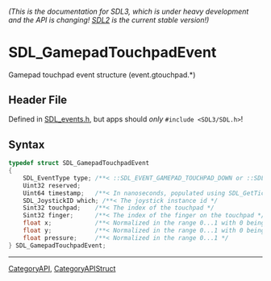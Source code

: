 ###### (This is the documentation for SDL3, which is under heavy development and the API is changing! [SDL2](https://wiki.libsdl.org/SDL2/) is the current stable version!)
# SDL_GamepadTouchpadEvent

Gamepad touchpad event structure (event.gtouchpad.*)

## Header File

Defined in [SDL_events.h](https://github.com/libsdl-org/SDL/blob/main/include/SDL3/SDL_events.h), but apps should _only_ `#include <SDL3/SDL.h>`!

## Syntax

```c
typedef struct SDL_GamepadTouchpadEvent
{
    SDL_EventType type; /**< ::SDL_EVENT_GAMEPAD_TOUCHPAD_DOWN or ::SDL_EVENT_GAMEPAD_TOUCHPAD_MOTION or ::SDL_EVENT_GAMEPAD_TOUCHPAD_UP */
    Uint32 reserved;
    Uint64 timestamp;   /**< In nanoseconds, populated using SDL_GetTicksNS() */
    SDL_JoystickID which; /**< The joystick instance id */
    Sint32 touchpad;    /**< The index of the touchpad */
    Sint32 finger;      /**< The index of the finger on the touchpad */
    float x;            /**< Normalized in the range 0...1 with 0 being on the left */
    float y;            /**< Normalized in the range 0...1 with 0 being at the top */
    float pressure;     /**< Normalized in the range 0...1 */
} SDL_GamepadTouchpadEvent;
```

----
[CategoryAPI](CategoryAPI), [CategoryAPIStruct](CategoryAPIStruct)

